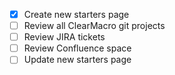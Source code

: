 - [x] Create new starters page
- [ ] Review all ClearMacro git projects
- [ ] Review JIRA tickets
- [ ] Review Confluence space
- [ ] Update new starters page